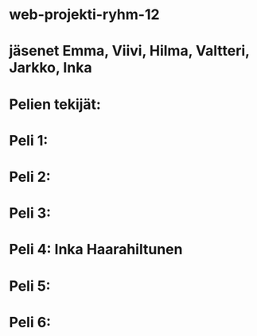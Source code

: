 # web-projekti-ryhm-12
# jäsenet Emma, Viivi, Hilma, Valtteri, Jarkko, Inka
# Pelien tekijät: 
# Peli 1:
# Peli 2: 
# Peli 3:
# Peli 4: Inka Haarahiltunen
# Peli 5:
# Peli 6: